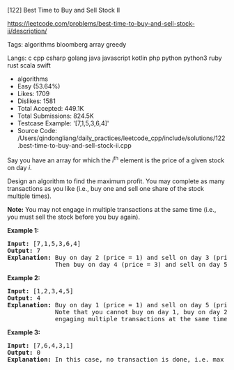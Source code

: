 [122] Best Time to Buy and Sell Stock II  

https://leetcode.com/problems/best-time-to-buy-and-sell-stock-ii/description/

Tags:   algorithms   bloomberg   array   greedy 

Langs:  c   cpp   csharp   golang   java   javascript   kotlin   php   python   python3   ruby   rust   scala   swift 

* algorithms
* Easy (53.64%)
* Likes:    1709
* Dislikes: 1581
* Total Accepted:    449.1K
* Total Submissions: 824.5K
* Testcase Example:  '[7,1,5,3,6,4]'
* Source Code:       /Users/qindongliang/daily_practices/leetcode_cpp/include/solutions/122.best-time-to-buy-and-sell-stock-ii.cpp

<p>Say you have an array for which the <em>i</em><sup>th</sup> element is the price of a given stock on day <em>i</em>.</p>

<p>Design an algorithm to find the maximum profit. You may complete as many transactions as you like (i.e., buy one and sell one share of the stock multiple times).</p>

<p><strong>Note:</strong> You may not engage in multiple transactions at the same time (i.e., you must sell the stock before you buy again).</p>

<p><strong>Example 1:</strong></p>

<pre>
<strong>Input:</strong> [7,1,5,3,6,4]
<strong>Output:</strong> 7
<strong>Explanation:</strong> Buy on day 2 (price = 1) and sell on day 3 (price = 5), profit = 5-1 = 4.
&nbsp;            Then buy on day 4 (price = 3) and sell on day 5 (price = 6), profit = 6-3 = 3.
</pre>

<p><strong>Example 2:</strong></p>

<pre>
<strong>Input:</strong> [1,2,3,4,5]
<strong>Output:</strong> 4
<strong>Explanation:</strong> Buy on day 1 (price = 1) and sell on day 5 (price = 5), profit = 5-1 = 4.
&nbsp;            Note that you cannot buy on day 1, buy on day 2 and sell them later, as you are
&nbsp;            engaging multiple transactions at the same time. You must sell before buying again.
</pre>

<p><strong>Example 3:</strong></p>

<pre>
<strong>Input:</strong> [7,6,4,3,1]
<strong>Output:</strong> 0
<strong>Explanation:</strong> In this case, no transaction is done, i.e. max profit = 0.</pre>

